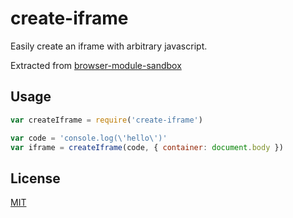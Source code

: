 # create-iframe

Easily create an iframe with arbitrary javascript.

Extracted from [browser-module-sandbox](https://github.com/maxogden/browser-module-sandbox)

## Usage

```js
var createIframe = require('create-iframe')

var code = 'console.log(\'hello\')'
var iframe = createIframe(code, { container: document.body })
```

## License
[MIT](LICENSE.md)

